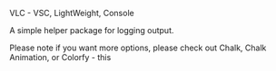 VLC - VSC, LightWeight, Console

A simple helper package for logging output.

Please note if you want more options, please check out Chalk, Chalk Animation, or Colorfy - this